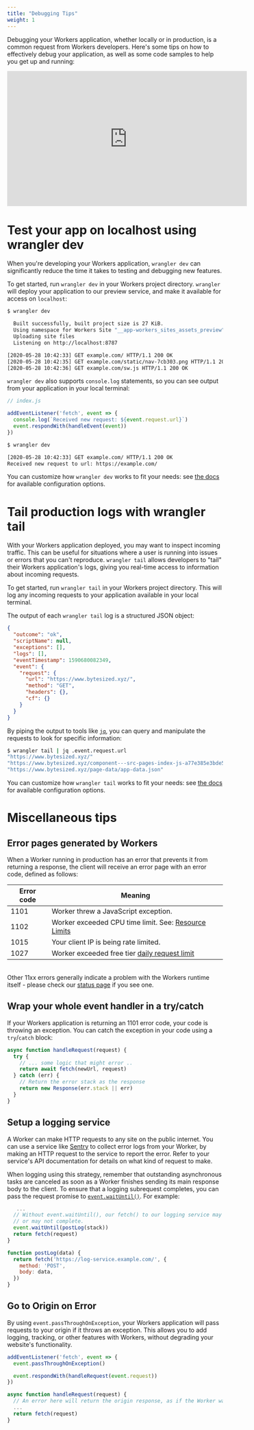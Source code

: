 ```yaml
---
title: "Debugging Tips"
weight: 1
---
```


Debugging your Workers application, whether locally or in production, is a common request from Workers developers. Here's some tips on how to effectively debug your application, as well as some code samples to help you get up and running:

<iframe width="560" height="315" src="https://www.youtube.com/embed/8iPmy7ePYDE" frameborder="0" allow="accelerometer; autoplay; encrypted-media; gyroscope; picture-in-picture" allowfullscreen></iframe>

# Test your app on localhost using wrangler dev

When you're developing your Workers application, `wrangler dev` can significantly reduce the time it takes to testing and debugging new features.

To get started, run `wrangler dev` in your Workers project directory. `wrangler` will deploy your application to our preview service, and make it available for access on `localhost`:

```bash
$ wrangler dev

  Built successfully, built project size is 27 KiB.
  Using namespace for Workers Site "__app-workers_sites_assets_preview"
  Uploading site files
  Listening on http://localhost:8787

[2020-05-28 10:42:33] GET example.com/ HTTP/1.1 200 OK
[2020-05-28 10:42:35] GET example.com/static/nav-7cb303.png HTTP/1.1 200 OK
[2020-05-28 10:42:36] GET example.com/sw.js HTTP/1.1 200 OK
```

`wrangler dev` also supports `console.log` statements, so you can see output from your application in your local terminal:

```javascript
// index.js

addEventListener('fetch', event => {
  console.log(`Received new request: ${event.request.url}`)
  event.respondWith(handleEvent(event))
})
```

```bash
$ wrangler dev

[2020-05-28 10:42:33] GET example.com/ HTTP/1.1 200 OK
Received new request to url: https://example.com/
```

You can customize how `wrangler dev` works to fit your needs: see [the docs](/tooling/wrangler/commands/#dev-alpha-) for available configuration options.

# Tail production logs with wrangler tail

With your Workers application deployed, you may want to inspect incoming traffic. This can be useful for situations where a user is running into issues or errors that you can't reproduce. `wrangler tail` allows developers to "tail" their Workers application's logs, giving you real-time access to information about incoming requests.

To get started, run `wrangler tail` in your Workers project directory. This will log any incoming requests to your application available in your local terminal.

The output of each `wrangler tail` log is a structured JSON object:

```json
{
  "outcome": "ok",
  "scriptName": null,
  "exceptions": [],
  "logs": [],
  "eventTimestamp": 1590680082349,
  "event": {
    "request": {
      "url": "https://www.bytesized.xyz/",
      "method": "GET",
      "headers": {},
      "cf": {}
    }
  }
}
```

By piping the output to tools like [`jq`](https://stedolan.github.io/jq/), you can query and manipulate the requests to look for specific information:

```bash
$ wrangler tail | jq .event.request.url
"https://www.bytesized.xyz/"
"https://www.bytesized.xyz/component---src-pages-index-js-a77e385e3bde5b78dbf6.js"
"https://www.bytesized.xyz/page-data/app-data.json"
```

You can customize how `wrangler tail` works to fit your needs: see [the docs](/tooling/wrangler/commands/#tail) for available configuration options.

# Miscellaneous tips

## Error pages generated by Workers

When a Worker running in production has an error that prevents it from returning a response, the client will receive an error page with an error code, defined as follows:

| Error code | Meaning                                                                            |
| ---------- | ---------------------------------------------------------------------------------- |
| 1101       | Worker threw a JavaScript exception.                                               |
| 1102       | Worker exceeded CPU time limit. See: [Resource Limits](/about/limits)              |
| 1015       | Your client IP is being rate limited.                                              |
| 1027       | Worker exceeded free tier [daily request limit](/about/limits#Daily-Request-Limit) |

<br/>Other 11xx errors generally indicate a problem with the Workers runtime itself - please check our [status page](https://www.cloudflarestatus.com/) if you see one.

## Wrap your whole event handler in a try/catch

If your Workers application is returning an 1101 error code, your code is throwing an exception. You can catch the exception in your code using a `try`/`catch` block:

```javascript
async function handleRequest(request) {
  try {
    // ... some logic that might error ..
    return await fetch(newUrl, request)
  } catch (err) {
    // Return the error stack as the response
    return new Response(err.stack || err)
  }
}
```

## Setup a logging service

A Worker can make HTTP requests to any site on the public internet. You can use a service like [Sentry](https://sentry.io/) to collect error logs from your Worker, by making an HTTP request to the service to report the error. Refer to your service's API documentation for details on what kind of request to make.

When logging using this strategy, remember that outstanding asynchronous tasks are canceled as soon as a Worker finishes sending its main response body to the client. To ensure that a logging subrequest completes, you can pass the request promise to [`event.waitUntil()`](https://developer.mozilla.org/en-US/docs/Web/API/ExtendableEvent/waitUntil). For example:

```javascript
   ...
  // Without event.waitUntil(), our fetch() to our logging service may
  // or may not complete.
  event.waitUntil(postLog(stack))
  return fetch(request)
}

function postLog(data) {
  return fetch('https://log-service.example.com/', {
    method: 'POST',
    body: data,
  })
}
```

## Go to Origin on Error

By using `event.passThroughOnException`, your Workers application will pass requests to your origin if it throws an exception. This allows you to add logging, tracking, or other features with Workers, without degrading your website's functionality.

```javascript
addEventListener('fetch', event => {
  event.passThroughOnException()

  event.respondWith(handleRequest(event.request))
})

async function handleRequest(request) {
  // An error here will return the origin response, as if the Worker wasn’t present.
  ...
  return fetch(request)
}
```
